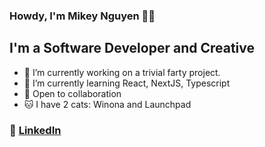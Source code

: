 ### Howdy, I'm Mikey Nguyen 👋✨

## I'm a Software Developer and Creative
- 🔭 I’m currently working on a trivial farty project.
- 🌱 I’m currently learning React, NextJS, Typescript
- 💬 Open to collaboration
- 🐱 I have 2 cats: Winona and Launchpad

### 💌 [LinkedIn](https://www.linkedin.com/in/mikey-nguyen2/)
